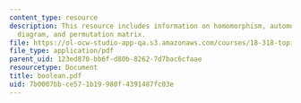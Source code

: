 ```yaml
---
content_type: resource
description: This resource includes information on homomorphism, automorphism, Hasse
  diagram, and permutation matrix.
file: https://ol-ocw-studio-app-qa.s3.amazonaws.com/courses/18-318-topics-in-algebraic-combinatorics-spring-2006/7b0007bbce571b19980f4391487fc03e_boolean.pdf
file_type: application/pdf
parent_uid: 123ed870-bb6f-d80b-8262-7d7bac6cfaae
resourcetype: Document
title: boolean.pdf
uid: 7b0007bb-ce57-1b19-980f-4391487fc03e
---
```

